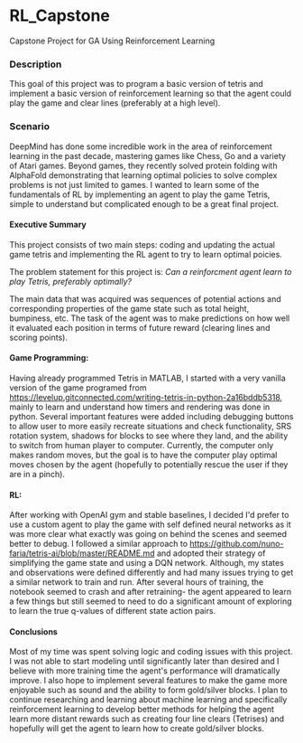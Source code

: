 # RL_Capstone
Capstone Project for GA Using Reinforcement Learning



### Description

This goal of this project was to program a basic version of tetris and implement a basic version of reinforcement learning so that the agent could play the game and clear lines (preferably at a high level).

### Scenario

DeepMind has done some incredible work in the area of reinforcement learning in the past decade, mastering games like Chess, Go and a variety of Atari games. Beyond games, they recently solved protein folding with AlphaFold demonstrating that learning optimal policies to solve complex problems is not just limited to games. I wanted to learn some of the fundamentals of RL by implementing an agent to play the game Tetris, simple to understand but complicated enough to be a great final project.

#### Executive Summary

This project consists of two main steps: coding and updating the actual game tetris and implementing the RL agent to try to learn optimal poicies. 

The problem statement for this project is: _Can a reinforcment agent learn to play Tetris, preferably optimally?_

The main data that was acquired was sequences of potential actions and corresponding properties of the game state such as total height, bumpiness,  etc. The task of the agent was to make predictions on how well it evaluated each position in terms of future reward (clearing lines and scoring points).


#### Game Programming: 
Having already programmed Tetris in MATLAB, I started with a very vanilla version of the game programed from https://levelup.gitconnected.com/writing-tetris-in-python-2a16bddb5318, mainly to learn and understand how timers and rendering was done in python. Several important features were added including debugging buttons to allow user to more easily recreate situations and check functionality, SRS rotation system, shadows for blocks to see where they land, and the ability to switch from human player to computer. Currently, the computer only makes random moves, but the goal is to have the computer play optimal moves chosen by the agent (hopefully to potentially rescue the user if they are in a pinch).


#### RL:

After working with OpenAI gym and stable baselines, I decided I'd prefer to use a custom agent to play the game with self defined neural networks as it was more clear what exactly was going on behind the scenes and seemed better to debug. I followed a similar approach to https://github.com/nuno-faria/tetris-ai/blob/master/README.md and adopted their strategy of simplifying the game state and using a DQN network. Although, my states and observations were defined differently and had many issues trying to get a similar network to train and run. After several hours of training, the notebook seemed to crash and after retraining- the agent appeared to learn a few things but still seemed to need to do a significant amount of exploring to learn the true q-values of different state action pairs.


#### Conclusions
Most of my time was spent solving logic and coding issues with this project. I was not able to start modeling until significantly later than desired and I believe with more training time the agent's performance will dramatically improve. I also hope to implement several features to make the game more enjoyable such as sound and the ability to form gold/silver blocks. I plan to continue researching and learning about machine learning and specifically reinforcement learning to develop better methods for helping the agent learn more distant rewards such as creating four line clears (Tetrises) and hopefully will get the agent to learn how to create gold/silver blocks.
